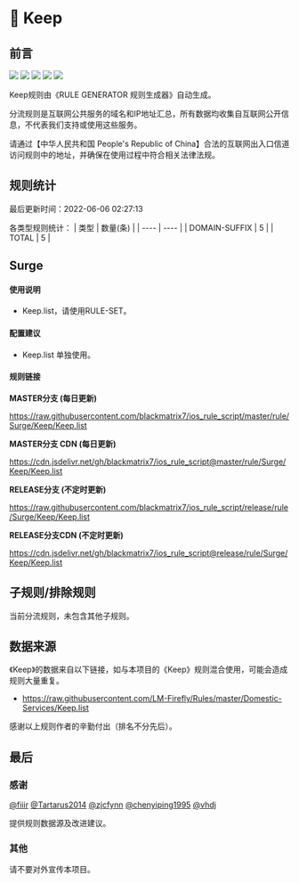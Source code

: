 # 🧸 Keep

## 前言

![](https://shields.io/badge/-移除重复规则-ff69b4) ![](https://shields.io/badge/-DOMAIN与DOMAIN--SUFFIX合并-green) ![](https://shields.io/badge/-DOMAIN--SUFFIX间合并-critical) ![](https://shields.io/badge/-DOMAIN--SUFFIX与DOMAIN--KEYWORD合并-blue) ![](https://shields.io/badge/-IP--CIDR(6)合并-blueviolet) 

Keep规则由《RULE GENERATOR 规则生成器》自动生成。

分流规则是互联网公共服务的域名和IP地址汇总，所有数据均收集自互联网公开信息，不代表我们支持或使用这些服务。

请通过【中华人民共和国 People's Republic of China】合法的互联网出入口信道访问规则中的地址，并确保在使用过程中符合相关法律法规。

## 规则统计

最后更新时间：2022-06-06 02:27:13

各类型规则统计：
| 类型 | 数量(条)  | 
| ---- | ----  |
| DOMAIN-SUFFIX | 5  | 
| TOTAL | 5  | 


## Surge 

#### 使用说明
- Keep.list，请使用RULE-SET。

#### 配置建议
- Keep.list 单独使用。

#### 规则链接
**MASTER分支 (每日更新)**

https://raw.githubusercontent.com/blackmatrix7/ios_rule_script/master/rule/Surge/Keep/Keep.list

**MASTER分支 CDN (每日更新)**

https://cdn.jsdelivr.net/gh/blackmatrix7/ios_rule_script@master/rule/Surge/Keep/Keep.list

**RELEASE分支 (不定时更新)**

https://raw.githubusercontent.com/blackmatrix7/ios_rule_script/release/rule/Surge/Keep/Keep.list

**RELEASE分支CDN (不定时更新)**

https://cdn.jsdelivr.net/gh/blackmatrix7/ios_rule_script@release/rule/Surge/Keep/Keep.list

## 子规则/排除规则


当前分流规则，未包含其他子规则。

## 数据来源

《Keep》的数据来自以下链接，如与本项目的《Keep》规则混合使用，可能会造成规则大量重复。

- https://raw.githubusercontent.com/LM-Firefly/Rules/master/Domestic-Services/Keep.list


感谢以上规则作者的辛勤付出（排名不分先后）。

## 最后

### 感谢

[@fiiir](https://github.com/fiiir) [@Tartarus2014](https://github.com/Tartarus2014) [@zjcfynn](https://github.com/zjcfynn) [@chenyiping1995](https://github.com/chenyiping1995) [@vhdj](https://github.com/vhdj)

提供规则数据源及改进建议。

### 其他

请不要对外宣传本项目。